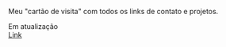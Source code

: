 Meu "cartão de visita" com todos os links de contato e projetos.

Em atualização <br>
<a href="[https://tallitamartins.github.io/MyLinktree/](https://tallitamartins.github.io/MyLinktree/)https://tallitamartins.github.io/MyLinktree/">Link</a>
